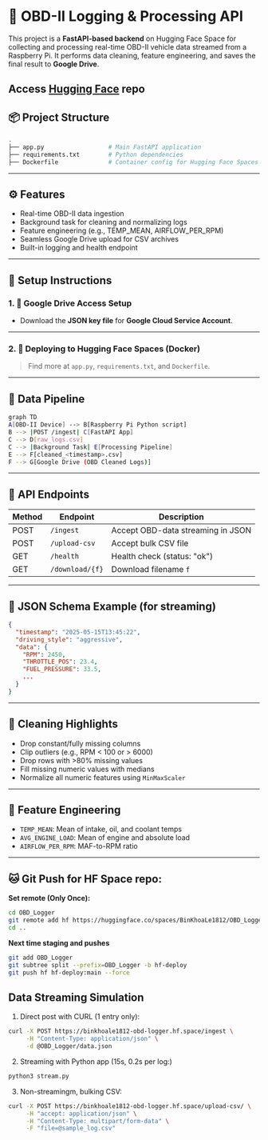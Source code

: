 # 🚗 OBD-II Logging & Processing API

This project is a **FastAPI-based backend** on Hugging Face Space for collecting and processing real-time OBD-II vehicle data streamed from a Raspberry Pi. It performs data cleaning, feature engineering, and saves the final result to **Google Drive**.

Access [Hugging Face](https://huggingface.co/spaces/BinKhoaLe1812/OBD_Logger) repo
---

## 📦 Project Structure

```bash
.
├── app.py                  # Main FastAPI application
├── requirements.txt        # Python dependencies
├── Dockerfile              # Container config for Hugging Face Spaces
```

---

## ⚙️ Features
* Real-time OBD-II data ingestion
* Background task for cleaning and normalizing logs
* Feature engineering (e.g., TEMP\_MEAN, AIRFLOW\_PER\_RPM)
* Seamless Google Drive upload for CSV archives
* Built-in logging and health endpoint

---

## 🧰 Setup Instructions

### 1. 🔐 Google Drive Access Setup
* Download the **JSON key file** for **Google Cloud Service Account**.

---

### 2. 🐳 Deploying to Hugging Face Spaces (Docker)

> Find more at `app.py`, `requirements.txt`, and `Dockerfile`.

---

## 🔁 Data Pipeline

```bash
graph TD
A[OBD-II Device] --> B[Raspberry Pi Python script]
B --> |POST /ingest| C[FastAPI App]
C --> D[raw_logs.csv]
C --> |Background Task| E[Processing Pipeline]
E --> F[cleaned_<timestamp>.csv]
F --> G[Google Drive (OBD Cleaned Logs)]
```

---

## 🚀 API Endpoints

| Method | Endpoint       | Description                       |
| ------ | -------------- | --------------------------------- |
| POST   | `/ingest`      | Accept OBD-data streaming in JSON |
| POST   | `/upload-csv`  | Accept bulk CSV file              |
| GET    | `/health`      | Health check (status: "ok")       |
| GET    | `/download/{f}`| Download filename `f`             |

---

## 📑 JSON Schema Example (for streaming)

```json
{
  "timestamp": "2025-05-15T13:45:22",
  "driving_style": "aggressive",
  "data": {
    "RPM": 2450,
    "THROTTLE_POS": 23.4,
    "FUEL_PRESSURE": 33.5,
    ...
  }
}
```

---

## 🧼 Cleaning Highlights

* Drop constant/fully missing columns
* Clip outliers (e.g., RPM < 100 or > 6000)
* Drop rows with >80% missing values
* Fill missing numeric values with medians
* Normalize all numeric features using `MinMaxScaler`

---

## 🧠 Feature Engineering

* `TEMP_MEAN`: Mean of intake, oil, and coolant temps
* `AVG_ENGINE_LOAD`: Mean of engine and absolute load
* `AIRFLOW_PER_RPM`: MAF-to-RPM ratio

---

## 🐱 Git Push for HF Space repo:
**Set remote (Only Once):**
```bash
cd OBD_Logger
git remote add hf https://huggingface.co/spaces/BinKhoaLe1812/OBD_Logger
cd ..
```
**Next time staging and pushes**
```bash
git add OBD_Logger 
git subtree split --prefix=OBD_Logger -b hf-deploy
git push hf hf-deploy:main --force
```

## Data Streaming Simulation
1. Direct post with CURL (1 entry only): 
```bash
curl -X POST https://binkhoale1812-obd-logger.hf.space/ingest \
     -H "Content-Type: application/json" \
     -d @OBD_Logger/data.json
```

2. Streaming with Python app (15s, 0.2s per log:)
```bash
python3 stream.py
```

3. Non-streamingm, bulking CSV:
```bash
curl -X POST https://binkhoale1812-obd-logger.hf.space/upload-csv/ \
     -H "accept: application/json" \
     -H "Content-Type: multipart/form-data" \
     -F "file=@sample_log.csv"
```